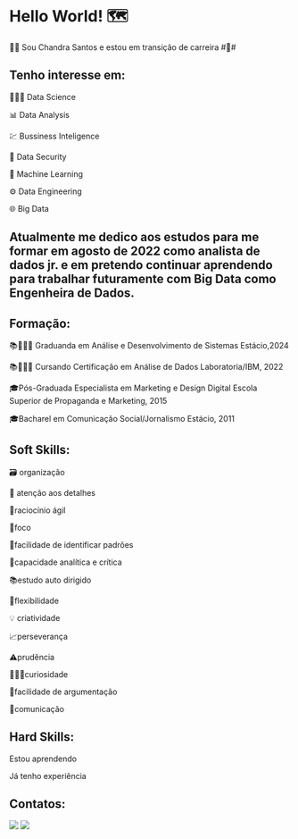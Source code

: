 # Hello World! 🗺 #

👩‍💻​ Sou Chandra Santos e estou em transição de carreira #🛫#


## Tenho interesse em:

👩🏽‍🔬 Data Science

📊 Data Analysis

💹 Bussiness Inteligence

​🔐​ Data Security

🦾 Machine Learning

⚙️ Data Engineering

🌐 Big Data


## Atualmente me dedico aos estudos para me formar em agosto de 2022 como analista de dados jr. e em pretendo continuar aprendendo para trabalhar futuramente com Big Data como Engenheira de Dados.

## Formação:

📚👨🏻‍🎓 Graduanda em Análise e Desenvolvimento de Sistemas Estácio,2024

📚👨🏻‍🎓 Cursando Certificação em Análise de Dados Laboratoria/IBM, 2022

🎓Pós-Graduada Especialista em Marketing e Design Digital Escola Superior de Propaganda e Marketing, 2015

🎓Bacharel em Comunicação Social/Jornalismo Estácio, 2011

## Soft Skills: 

🗃️ organização 

🔎​ atenção aos detalhes 

🧠raciocínio ágil 

🔦foco 

🧮facilidade de identificar padrões 

🦉capacidade analítica e crítica 

📚estudo auto dirigido 

🦾flexibilidade 

💡 criatividade 

📈perseverança 

⚠️prudência 

👨🏻‍🔬curiosidade 

🔡facilidade de argumentação 

🖖comunicação 

## Hard Skills:

Estou aprendendo


          
Já tenho experiência



## Contatos:

<div>
<a href="https://www.youtube.com/ChandraSantos" target="_blank"><img src="https://img.shields.io/badge/YouTube-FF0000?style=for-the-badge&logo=youtube&logoColor=white" target="_blank"></a>
<a href="https://www.linkedin.com/in/chandrasantos" target="_blank"><img src="https://img.shields.io/badge/-LinkedIn-%230077B5?style=for-the-badge&logo=linkedin&logoColor=white" target="_blank"></a>   
</div>

